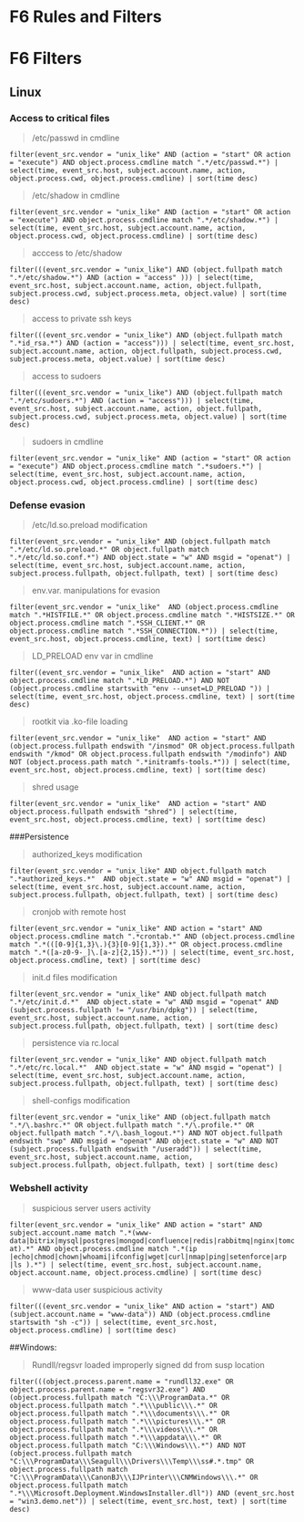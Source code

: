 # **F6 Rules and Filters** 

# F6 Filters

## Linux
### Access to critical files
> /etc/passwd in cmdline

`
filter(event_src.vendor = "unix_like" AND (action = "start" OR action = "execute") AND object.process.cmdline match ".*/etc/passwd.*") | select(time, event_src.host, subject.account.name, action, object.process.cwd, object.process.cmdline) | sort(time desc)
`

> /etc/shadow in cmdline

`
filter(event_src.vendor = "unix_like" AND (action = "start" OR action = "execute") AND object.process.cmdline match ".*/etc/shadow.*") | select(time, event_src.host, subject.account.name, action, object.process.cwd, object.process.cmdline) | sort(time desc)
`

> acccess to /etc/shadow

`
filter(((event_src.vendor = "unix_like") AND (object.fullpath match ".*/etc/shadow.*") AND (action = "access" ))) | select(time, event_src.host, subject.account.name, action, object.fullpath, subject.process.cwd, subject.process.meta, object.value) | sort(time desc)
`

> access to private ssh keys

`
filter(((event_src.vendor = "unix_like") AND (object.fullpath match ".*id_rsa.*") AND (action = "access"))) | select(time, event_src.host, subject.account.name, action, object.fullpath, subject.process.cwd, subject.process.meta, object.value) | sort(time desc)
`

> access to sudoers

`
filter(((event_src.vendor = "unix_like") AND (object.fullpath match ".*/etc/sudoers.*") AND (action = "access"))) | select(time, event_src.host, subject.account.name, action, object.fullpath, subject.process.cwd, subject.process.meta, object.value) | sort(time desc)
`

> sudoers in cmdline

`
filter(event_src.vendor = "unix_like" AND (action = "start" OR action = "execute") AND object.process.cmdline match ".*sudoers.*") | select(time, event_src.host, subject.account.name, action, object.process.cwd, object.process.cmdline) | sort(time desc)
`

### Defense evasion

> /etc/ld.so.preload modification

`
filter(event_src.vendor = "unix_like" AND (object.fullpath match ".*/etc/ld.so.preload.*" OR object.fullpath match ".*/etc/ld.so.conf.*") AND object.state = "w" AND msgid = "openat") | select(time, event_src.host, subject.account.name, action, subject.process.fullpath, object.fullpath, text) | sort(time desc)
`

> env.var. manipulations for evasion

`
filter(event_src.vendor = "unix_like"  AND (object.process.cmdline match ".*HISTFILE.*" OR object.process.cmdline match ".*HISTSIZE.*" OR object.process.cmdline match ".*SSH_CLIENT.*" OR object.process.cmdline match ".*SSH_CONNECTION.*")) | select(time, event_src.host, object.process.cmdline, text) | sort(time desc)
`

> LD_PRELOAD env var in cmdline

`
filter((event_src.vendor = "unix_like"  AND action = "start" AND object.process.cmdline match ".*LD_PRELOAD.*") AND NOT (object.process.cmdline startswith "env --unset=LD_PRELOAD ")) | select(time, event_src.host, object.process.cmdline, text) | sort(time desc)
`

> rootkit via .ko-file loading

`
filter(event_src.vendor = "unix_like"  AND action = "start" AND (object.process.fullpath endswith "/insmod" OR object.process.fullpath endswith "/kmod" OR object.process.fullpath endswith "/modinfo") AND NOT (object.process.path match ".*initramfs-tools.*")) | select(time, event_src.host, object.process.cmdline, text) | sort(time desc)
`

> shred usage

`
filter(event_src.vendor = "unix_like"  AND action = "start" AND object.process.fullpath endswith "shred") | select(time, event_src.host, object.process.cmdline, text) | sort(time desc)
`

###Persistence

> authorized_keys modification

`
filter(event_src.vendor = "unix_like" AND object.fullpath match ".*authorized_keys.*"  AND object.state = "w" AND msgid = "openat") | select(time, event_src.host, subject.account.name, action, subject.process.fullpath, object.fullpath, text) | sort(time desc)
`

> cronjob with remote host

`
filter(event_src.vendor = "unix_like" AND action = "start" AND object.process.cmdline match ".*crontab.*" AND (object.process.cmdline match ".*(([0-9]{1,3}\.){3}[0-9]{1,3}).*" OR object.process.cmdline match ".*([a-z0-9-_]\.[a-z]{2,15}).*")) | select(time, event_src.host, object.process.cmdline, text) | sort(time desc)
`

> init.d files modification

`
filter(event_src.vendor = "unix_like" AND object.fullpath match ".*/etc/init.d.*"  AND object.state = "w" AND msgid = "openat" AND (subject.process.fullpath != "/usr/bin/dpkg")) | select(time, event_src.host, subject.account.name, action, subject.process.fullpath, object.fullpath, text) | sort(time desc)
`

> persistence via rc.local

`
filter(event_src.vendor = "unix_like" AND object.fullpath match ".*/etc/rc.local.*"  AND object.state = "w" AND msgid = "openat") | select(time, event_src.host, subject.account.name, action, subject.process.fullpath, object.fullpath, text) | sort(time desc)
`

> shell-configs modification

`
filter(event_src.vendor = "unix_like" AND (object.fullpath match ".*/\.bashrc.*" OR object.fullpath match ".*/\.profile.*" OR object.fullpath match ".*/\.bash_logout.*") AND NOT object.fullpath endswith "swp" AND msgid = "openat" AND object.state = "w" AND NOT (subject.process.fullpath endswith "/useradd")) | select(time, event_src.host, subject.account.name, action, subject.process.fullpath, object.fullpath, text) | sort(time desc)
`

### Webshell activity

> suspicious server users activity

`
filter(event_src.vendor = "unix_like" AND action = "start" AND subject.account.name match ".*(www-data|bitrix|mysql|postgres|mongod|confluence|redis|rabbitmq|nginx|tomcat).*" AND object.process.cmdline match ".*(ip |echo|chmod|chown|whoami|ifconfig|wget|curl|nmap|ping|setenforce|arp |ls ).*") | select(time, event_src.host, subject.account.name, object.account.name, object.process.cmdline) | sort(time desc)
`

> www-data user suspicious activity

`
filter(((event_src.vendor = "unix_like" AND action = "start") AND (subject.account.name = "www-data")) AND (object.process.cmdline startswith "sh -c")) | select(time, event_src.host, object.process.cmdline) | sort(time desc)
`

##Windows:

> Rundll/regsvr loaded improperly signed dd from susp location

`
filter(((object.process.parent.name = "rundll32.exe" OR object.process.parent.name = "regsvr32.exe") AND (object.process.fullpath match "C:\\\ProgramData.*" OR object.process.fullpath match ".*\\\public\\\.*" OR object.process.fullpath match ".*\\\documents\\\.*" OR object.process.fullpath match ".*\\\pictures\\\.*" OR object.process.fullpath match ".*\\\videos\\\.*" OR object.process.fullpath match ".*\\\appdata\\\.*" OR object.process.fullpath match "C:\\\Windows\\\.*") AND NOT (object.process.fullpath match "C:\\\ProgramData\\\Seagull\\\Drivers\\\Temp\\\ss#.*.tmp" OR object.process.fullpath match "C:\\\ProgramData\\\CanonBJ\\\IJPrinter\\\CNMWindows\\\.*" OR object.process.fullpath match ".*\\\Microsoft.Deployment.WindowsInstaller.dll")) AND (event_src.host = "win3.demo.net")) | select(time, event_src.host, text) | sort(time desc)
`









